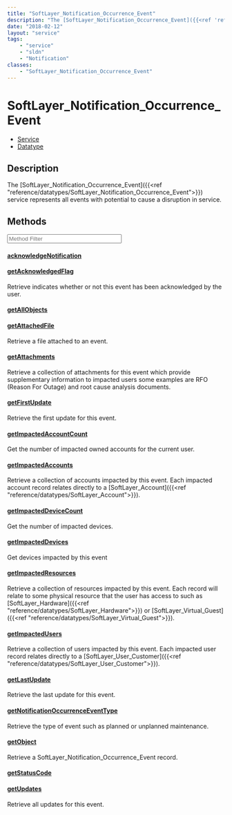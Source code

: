 ```yaml
---
title: "SoftLayer_Notification_Occurrence_Event"
description: "The [SoftLayer_Notification_Occurrence_Event]({{<ref 'reference/datatypes/SoftLayer_Notification_Occurrence_Event'>}}) s... "
date: "2018-02-12"
layout: "service"
tags:
    - "service"
    - "sldn"
    - "Notification"
classes:
    - "SoftLayer_Notification_Occurrence_Event"
---
```

# SoftLayer_Notification_Occurrence_Event
<div id='service-datatype'>
    <ul id='sldn-reference-tabs'>
    <li id='service'> <a href='/reference/services/SoftLayer_Notification_Occurrence_Event' >Service</a></li>    <li id='datatype'> <a href='/reference/datatypes/SoftLayer_Notification_Occurrence_Event' >Datatype</a></li>
    </ul>
</div>

## Description
The [SoftLayer_Notification_Occurrence_Event]({{<ref "reference/datatypes/SoftLayer_Notification_Occurrence_Event">}}) service represents all events with potential to cause a disruption in service. 



        
<div id="properties" class="content service-content">

## Methods

<div class="view-filters">
    <div class="clearfix">
        <div class="search-input-box">
            <input placeholder="Method Filter" onkeyup="titleSearch(inputId='edit-combine', divId='method-div', elementClass='method-row')" 
                type="text" id="edit-combine" value="" size="30" maxlength="128" class="form-text">
        </div>
    </div>
</div>

<div id="method-div">

<div class="method-row">

#### [acknowledgeNotification](/reference/services/SoftLayer_Notification_Occurrence_Event/acknowledgeNotification)

</div>

<div class="method-row">

#### [getAcknowledgedFlag](/reference/services/SoftLayer_Notification_Occurrence_Event/getAcknowledgedFlag)
Retrieve indicates whether or not this event has been acknowledged by the user.
</div>

<div class="method-row">

#### [getAllObjects](/reference/services/SoftLayer_Notification_Occurrence_Event/getAllObjects)

</div>

<div class="method-row">

#### [getAttachedFile](/reference/services/SoftLayer_Notification_Occurrence_Event/getAttachedFile)
Retrieve a file attached to an event.
</div>

<div class="method-row">

#### [getAttachments](/reference/services/SoftLayer_Notification_Occurrence_Event/getAttachments)
Retrieve a collection of attachments for this event which provide supplementary information to impacted users some examples are RFO (Reason For Outage) and root cause analysis documents.
</div>

<div class="method-row">

#### [getFirstUpdate](/reference/services/SoftLayer_Notification_Occurrence_Event/getFirstUpdate)
Retrieve the first update for this event.
</div>

<div class="method-row">

#### [getImpactedAccountCount](/reference/services/SoftLayer_Notification_Occurrence_Event/getImpactedAccountCount)
Get the number of impacted owned accounts for the current user.
</div>

<div class="method-row">

#### [getImpactedAccounts](/reference/services/SoftLayer_Notification_Occurrence_Event/getImpactedAccounts)
Retrieve a collection of accounts impacted by this event. Each impacted account record relates directly to a [SoftLayer_Account]({{<ref "reference/datatypes/SoftLayer_Account">}}).
</div>

<div class="method-row">

#### [getImpactedDeviceCount](/reference/services/SoftLayer_Notification_Occurrence_Event/getImpactedDeviceCount)
Get the number of impacted devices.
</div>

<div class="method-row">

#### [getImpactedDevices](/reference/services/SoftLayer_Notification_Occurrence_Event/getImpactedDevices)
Get devices impacted by this event
</div>

<div class="method-row">

#### [getImpactedResources](/reference/services/SoftLayer_Notification_Occurrence_Event/getImpactedResources)
Retrieve a collection of resources impacted by this event. Each record will relate to some physical resource that the user has access to such as [SoftLayer_Hardware]({{<ref "reference/datatypes/SoftLayer_Hardware">}}) or [SoftLayer_Virtual_Guest]({{<ref "reference/datatypes/SoftLayer_Virtual_Guest">}}).
</div>

<div class="method-row">

#### [getImpactedUsers](/reference/services/SoftLayer_Notification_Occurrence_Event/getImpactedUsers)
Retrieve a collection of users impacted by this event. Each impacted user record relates directly to a [SoftLayer_User_Customer]({{<ref "reference/datatypes/SoftLayer_User_Customer">}}).
</div>

<div class="method-row">

#### [getLastUpdate](/reference/services/SoftLayer_Notification_Occurrence_Event/getLastUpdate)
Retrieve the last update for this event.
</div>

<div class="method-row">

#### [getNotificationOccurrenceEventType](/reference/services/SoftLayer_Notification_Occurrence_Event/getNotificationOccurrenceEventType)
Retrieve the type of event such as planned or unplanned maintenance.
</div>

<div class="method-row">

#### [getObject](/reference/services/SoftLayer_Notification_Occurrence_Event/getObject)
Retrieve a SoftLayer_Notification_Occurrence_Event record.
</div>

<div class="method-row">

#### [getStatusCode](/reference/services/SoftLayer_Notification_Occurrence_Event/getStatusCode)

</div>

<div class="method-row">

#### [getUpdates](/reference/services/SoftLayer_Notification_Occurrence_Event/getUpdates)
Retrieve all updates for this event.
</div>
</div>

</div>

